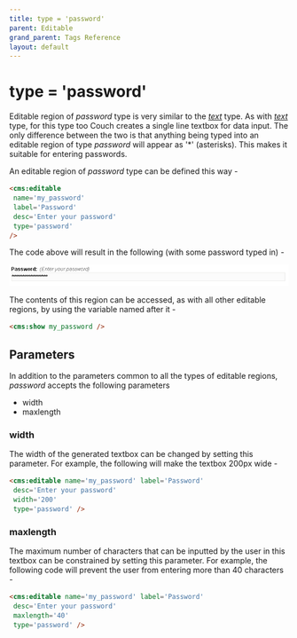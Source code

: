 ```yaml
---
title: type = 'password'
parent: Editable
grand_parent: Tags Reference
layout: default
---
```


# type = 'password'

Editable region of _password_ type is very similar to the [_text_](./text.html) type. As with [_text_](./text.html) type, for this type too Couch creates a single line textbox for data input. The only difference between the two is that anything being typed into an editable region of type _password_ will appear as '\*' (asterisks). This makes it suitable for entering passwords.

An editable region of _password_ type can be defined this way -

```html
<cms:editable
 name='my_password'
 label='Password'
 desc='Enter your password'
 type='password'
/>
```

The code above will result in the following (with some password typed in) -

![](../../assets/img/contents/editable-password.gif)

The contents of this region can be accessed, as with all other editable regions, by using the variable named after it -

```html
<cms:show my_password />
```

## Parameters

In addition to the parameters common to all the types of editable regions, _password_ accepts the following parameters

* width
* maxlength

### width

The width of the generated textbox can be changed by setting this parameter. For example, the following will make the textbox 200px wide -

```html
<cms:editable name='my_password' label='Password'
 desc='Enter your password'
 width='200'
 type='password' />
```

### maxlength

The maximum number of characters that can be inputted by the user in this textbox can be constrained by setting this parameter. For example, the following code will prevent the user from entering more than 40 characters -

```html
<cms:editable name='my_password' label='Password'
 desc='Enter your password'
 maxlength='40'
 type='password' />
```